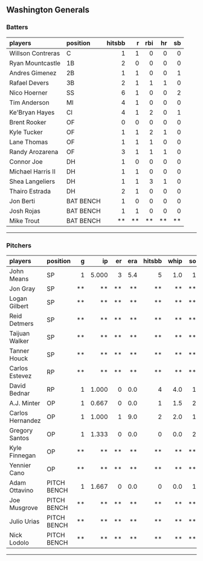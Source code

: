## Washington Generals

### Batters

 
|players           |position  | hitsbb|  r| rbi| hr| sb| 
|:-----------------|:---------|------:|--:|---:|--:|--:| 
|Willson Contreras |C         |      1|  1|   0|  0|  0| 
|Ryan Mountcastle  |1B        |      2|  0|   0|  0|  0| 
|Andres Gimenez    |2B        |      1|  1|   0|  0|  1| 
|Rafael Devers     |3B        |      2|  1|   1|  1|  0| 
|Nico Hoerner      |SS        |      6|  1|   0|  0|  2| 
|Tim Anderson      |MI        |      4|  1|   0|  0|  0| 
|Ke'Bryan Hayes    |CI        |      4|  1|   2|  0|  1| 
|Brent Rooker      |OF        |      0|  0|   0|  0|  0| 
|Kyle Tucker       |OF        |      1|  1|   2|  1|  0| 
|Lane Thomas       |OF        |      1|  1|   1|  0|  0| 
|Randy Arozarena   |OF        |      3|  1|   1|  1|  0| 
|Connor Joe        |DH        |      1|  0|   0|  0|  0| 
|Michael Harris II |DH        |      1|  1|   0|  0|  0| 
|Shea Langeliers   |DH        |      1|  1|   3|  1|  0| 
|Thairo Estrada    |DH        |      2|  1|   0|  0|  0| 
|Jon Berti         |BAT BENCH |      1|  0|   0|  0|  0| 
|Josh Rojas        |BAT BENCH |      1|  1|   0|  0|  0| 
|Mike Trout        |BAT BENCH |     **| **|  **| **| **| 


* * *

### Pitchers

 
|players          |position    |  g|    ip| er| era| hitsbb| whip| so|  w| sv| 
|:----------------|:-----------|--:|-----:|--:|---:|------:|----:|--:|--:|--:| 
|John Means       |SP          |  1| 5.000|  3| 5.4|      5|  1.0|  1|  0|  0| 
|Jon Gray         |SP          | **|    **| **|  **|     **|   **| **| **| **| 
|Logan Gilbert    |SP          | **|    **| **|  **|     **|   **| **| **| **| 
|Reid Detmers     |SP          | **|    **| **|  **|     **|   **| **| **| **| 
|Taijuan Walker   |SP          | **|    **| **|  **|     **|   **| **| **| **| 
|Tanner Houck     |SP          | **|    **| **|  **|     **|   **| **| **| **| 
|Carlos Estevez   |RP          | **|    **| **|  **|     **|   **| **| **| **| 
|David Bednar     |RP          |  1| 1.000|  0| 0.0|      4|  4.0|  1|  0|  1| 
|A.J. Minter      |OP          |  1| 0.667|  0| 0.0|      1|  1.5|  2|  0|  0| 
|Carlos Hernandez |OP          |  1| 1.000|  1| 9.0|      2|  2.0|  1|  0|  1| 
|Gregory Santos   |OP          |  1| 1.333|  0| 0.0|      0|  0.0|  2|  0|  1| 
|Kyle Finnegan    |OP          | **|    **| **|  **|     **|   **| **| **| **| 
|Yennier Cano     |OP          | **|    **| **|  **|     **|   **| **| **| **| 
|Adam Ottavino    |PITCH BENCH |  1| 1.667|  0| 0.0|      0|  0.0|  1|  0|  1| 
|Joe Musgrove     |PITCH BENCH | **|    **| **|  **|     **|   **| **| **| **| 
|Julio Urias      |PITCH BENCH | **|    **| **|  **|     **|   **| **| **| **| 
|Nick Lodolo      |PITCH BENCH | **|    **| **|  **|     **|   **| **| **| **| 


* * *


